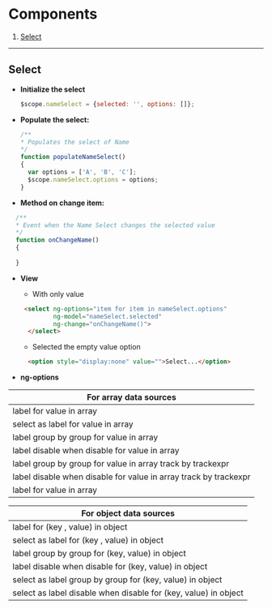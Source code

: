 # Components

1. [Select](#select)

---

## Select

* **Initialize the select**
  ``` Javascript
  $scope.nameSelect = {selected: '', options: []};
  ```

* **Populate the select:**
  
  ``` Javascript
  /**
  * Populates the select of Name
  */
  function populateNameSelect()
  {
    var options = ['A', 'B', 'C'];
    $scope.nameSelect.options = options;
  }
  ```
* **Method on change item:**
``` Javascript
  /**
  * Event when the Name Select changes the selected value
  */
  function onChangeName()
  {
         
  }
  ```

* **View**
  * With only value
  ``` HTML
   <select ng-options="item for item in nameSelect.options"
           ng-model="nameSelect.selected"
           ng-change="onChangeName()">
    </select>
  ```
  * Selected the empty value option
  ``` HTML
    <option style="display:none" value="">Select...</option>
  ```

* **ng-options** 


| For array data sources                                                                                 |
|--------------------------------------------------------------------------------------------------------|
| label for value in array                                                                               |
| select as label for value in array                                                                     |
| label group by group for value in array                                                                |
| label disable when disable for value in array                                                          |
| label group by group for value in array track by trackexpr                                             |
| label disable when disable for value in array track by trackexpr                                       |
| label for value in array | orderBy:orderexpr track by trackexpr (for including a filter with track by) |


|For object data sources|
| --------------------- |
|label for (key , value) in object|
|select as label for (key , value) in object|
|label group by group for (key, value) in object|
|label disable when disable for (key, value) in object|
|select as label group by group for (key, value) in object|
|select as label disable when disable for (key, value) in object|

